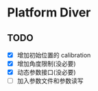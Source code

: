 # Platform Diver

## TODO

- [x] 增加初始位置的 calibration
- [x] 增加角度限制(没必要)
- [x] 动态参数接口(没必要)
- [ ] 加入参数文件和参数读写
